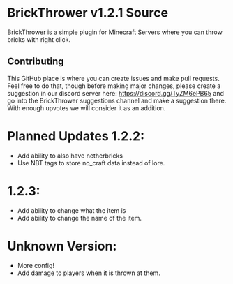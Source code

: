 # BrickThrower v1.2.1 Source

BrickThrower is a simple plugin for Minecraft Servers where you can throw bricks with right click. 

## Contributing
This GitHub place is where you can create issues and make pull requests. Feel free to do that, though before making major changes, please create a suggestion in our discord server here: https://discord.gg/TyZM6ePB65 and go into the BrickThrower suggestions channel and make a suggestion there. With enough upvotes we will consider it as an addition.


# Planned Updates 1.2.2:
- Add ability to also have netherbricks 
- Use NBT tags to store no_craft data instead of lore.

# 1.2.3:
- Add ability to change what the item is
- Add ability to change the name of the item.

# Unknown Version:
- More config!
- Add damage to players when it is thrown at them.
